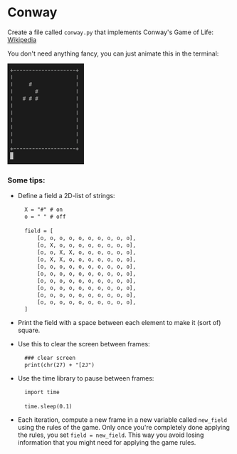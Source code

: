 # Conway

Create a file called `conway.py` that implements Conway's Game of Life: [Wikipedia](https://en.wikipedia.org/wiki/Conway%27s_Game_of_Life)

You don't need anything fancy, you can just animate this in the terminal:

![](conway.gif)

### Some tips:

* Define a field a 2D-list of strings:

	    X = "#" # on
	    o = " " # off

	    field = [
	        [o, o, o, o, o, o, o, o, o, o],
	        [o, X, o, o, o, o, o, o, o, o],
	        [o, o, X, X, o, o, o, o, o, o],
	        [o, X, X, o, o, o, o, o, o, o],
	        [o, o, o, o, o, o, o, o, o, o],
	        [o, o, o, o, o, o, o, o, o, o],
	        [o, o, o, o, o, o, o, o, o, o],
	        [o, o, o, o, o, o, o, o, o, o],
	        [o, o, o, o, o, o, o, o, o, o],
	        [o, o, o, o, o, o, o, o, o, o],
	    ]


* Print the field with a space between each element to make it (sort of) square.

* Use this to clear the screen between frames:

	    ### clear screen
	    print(chr(27) + "[2J")

* Use the time library to pause between frames:

	    import time

	    time.sleep(0.1)

* Each iteration, compute a new frame in a new variable called `new_field` using the rules of the game. Only once you're completely done applying the rules, you set `field = new_field`. This way you avoid losing information that you might need for applying the game rules.
